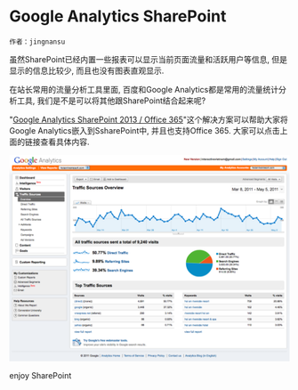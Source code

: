 # Google Analytics SharePoint
    作者：jingnansu

虽然SharePoint已经内置一些报表可以显示当前页面流量和活跃用户等信息, 但是显示的信息比较少, 而且也没有图表直观显示. 

在站长常用的流量分析工具里面, 百度和Google Analytics都是常用的流量统计分析工具, 我们是不是可以将其他跟SharePoint结合起来呢?

"[Google Analytics SharePoint 2013 / Office 365](https://googleanalytics365.codeplex.com/ "Google Analytics SharePoint 2013 / Office 365")"这个解决方案可以帮助大家将Google Analytics嵌入到SsharePoint中, 并且也支持Office 365. 大家可以点击上面的链接查看具体内容.

![](imgs/20150714.png)

enjoy SharePoint
